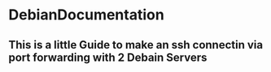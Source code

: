 # DebianDocumentation
## This is a little Guide to make an ssh connectin via port forwarding with 2 Debain Servers
